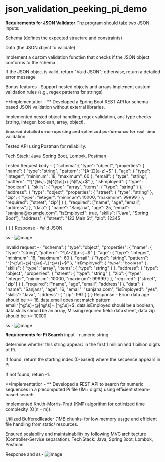 # json_validation_peeking_pi_demo


**Requirements for JSON Validator**
The program should take two JSON inputs:

Schema (defines the expected structure and constraints)

Data (the JSON object to validate)

Implement a custom validation function that checks if the JSON object conforms to the schema

If the JSON object is valid, return "Valid JSON"; otherwise, return a detailed error message

Bonus features - 
Support nested objects and arrays
Implement custom validation rules (e.g., regex patterns for strings)

**Implementation - **
Developed a Spring Boot REST API for schema-based JSON validation without external libraries.

Implemented nested object handling, regex validation, and type checks (string, integer, boolean, array, object).

Ensured detailed error reporting and optimized performance for real-time validation.

Tested API using Postman for reliability.

Tech Stack: Java, Spring Boot, Lombok, Postman

Tested Request body - 
{
  "schema":{
  "type": "object",
  "properties": {
    "name": { "type": "string", "pattern": "^[A-Z][a-z]+$" },
    "age": { "type": "integer", "minimum": 18, "maximum": 60 },
    "email": { "type": "string", "pattern": "^[^@\\s]+@[^@\\s]+\\.[^@\\s]+$" },
    "isEmployed": { "type": "boolean" },
    "skills": {
      "type": "array",
      "items": { "type": "string" }
    },
    "address": {
      "type": "object",
      "properties": {
        "street": { "type": "string" },
        "zip": { "type": "integer", "minimum": 10000, "maximum": 99999 }
      },
      "required": ["street", "zip"]
    }
  },
  "required": ["name", "age", "email", "address"]
},
  "data": {
  "name": "Sanjana",
  "age": 25,
  "email": "sanjana@example.com",
  "isEmployed": true,
  "skills": ["Java", "Spring Boot"],
  "address": {
    "street": "123 Main St",
    "zip": 12345

  }
}
}
Response - 
Valid JSON

ss  - 
![image](https://github.com/user-attachments/assets/e87fe697-5a9f-4639-bce9-213a11bcb3fe)

Invalid request - 
{
  "schema":{
  "type": "object",
  "properties": {
    "name": { "type": "string", "pattern": "^[A-Z][a-z]+$" },
    "age": { "type": "integer", "minimum": 18, "maximum": 60 },
    "email": { "type": "string", "pattern": "^[^@\\s]+@[^@\\s]+\\.[^@\\s]+$" },
    "isEmployed": { "type": "boolean" },
    "skills": {
      "type": "array",
      "items": { "type": "string" }
    },
    "address": {
      "type": "object",
      "properties": {
        "street": { "type": "string" },
        "zip": { "type": "integer", "minimum": 10000, "maximum": 99999 }
      },
      "required": ["street", "zip"]
    }
  },
  "required": ["name", "age", "email", "address"]
},
  "data": {
  "name": "Sanjana",
  "age": 16,
  "email": "sanjana.com",
  "isEmployed": "yes",
  "skills": "Java",
  "address": {
    "zip": 999
  }
}
}
Response - 
Error: data.age should be >= 18, data.email does not match pattern email^[^@\s]+@[^@\s]+\.[^@\s]+$, data.isEmployed should be a boolean, data.skills should be an array, Missing required field: data.street, data.zip should be >= 10000

ss - 
![image](https://github.com/user-attachments/assets/f376ac21-d2c1-46d1-9600-167f06e9ba97)

**Requirements for Pi Search**
input - numeric string.

determine whether this string appears in the first 1 million and 1 billion digits of Pi.

If found, return the starting index (0-based) where the sequence appears in Pi.

If not found, return -1.

**Implementation - **
Developed a REST API to search for numeric sequences in a precomputed Pi file (1M+ digits) using efficient stream-based search.

Implemented Knuth-Morris-Pratt (KMP) algorithm for optimized time complexity (O(n + m)).

Utilized BufferedReader (1MB chunks) for low memory usage and efficient file handling from static/ resources.

Ensured scalability and maintainability by following MVC architecture (Controller-Service separation).
Tech Stack: Java, Spring Boot, Lombok, Postman

Response and ss - 
![image](https://github.com/user-attachments/assets/c7bc26ff-9c60-482a-bbef-927d0aeec491)


